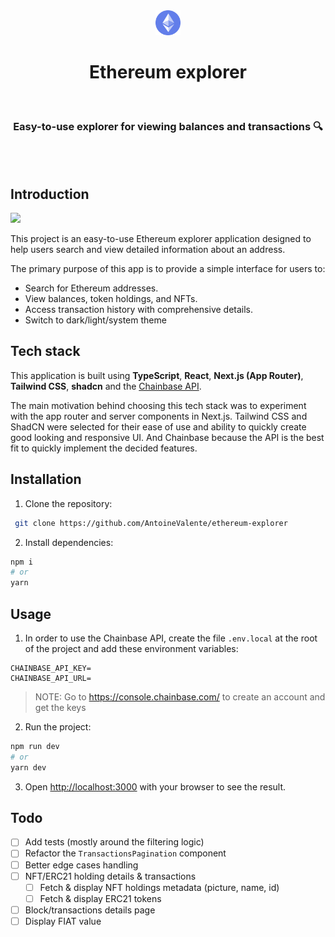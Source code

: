 
<div align="center">
  <img src="./public/ethereum-icon.png" width="40" />
  <h1>Ethereum explorer</h1>
</div>

<br/>
<div align="center">
  <h3>Easy-to-use explorer for viewing balances and transactions 🔍</h3>
</div>

<br/>
<br/>

## Introduction

<img src="./misc/readme/ethereum-explorer-demo.gif"  />

This project is an easy-to-use Ethereum explorer application designed to help users search and view detailed information about an address.

The primary purpose of this app is to provide a simple interface for users to:
-   Search for Ethereum addresses.
-   View balances, token holdings, and NFTs.
-   Access transaction history with comprehensive details.
- Switch to dark/light/system theme


## Tech stack

This application is built using **TypeScript**, **React**, **Next.js (App Router)**, **Tailwind CSS**, **shadcn** and the [Chainbase API](https://chainbase.com/).

The main motivation behind choosing this tech stack was to experiment with the app router and server components in Next.js. Tailwind CSS and ShadCN were selected for their ease of use and ability to quickly create good looking and responsive UI. And Chainbase because the API is the best fit to quickly implement the decided features.

## Installation

1. Clone the repository:
```bash
 git clone https://github.com/AntoineValente/ethereum-explorer
```

2. Install dependencies:
```bash
npm i
# or
yarn
```

## Usage

1. In order to use the Chainbase API, create the file `.env.local` at the root of the project and add these environment variables:
```
CHAINBASE_API_KEY=
CHAINBASE_API_URL=
```

> NOTE: Go to https://console.chainbase.com/ to create an account and get the keys

2. Run the project:
```bash
npm run dev
# or
yarn dev
```

3. Open [http://localhost:3000](http://localhost:3000) with your browser to see the result.

## Todo

- [ ] Add tests (mostly around the filtering logic)
- [ ] Refactor the `TransactionsPagination` component
- [ ] Better edge cases handling
- [ ] NFT/ERC21 holding details & transactions
  - [ ] Fetch & display NFT holdings metadata (picture, name, id)
  - [ ] Fetch & display ERC21 tokens
- [ ] Block/transactions details page
- [ ] Display FIAT value
